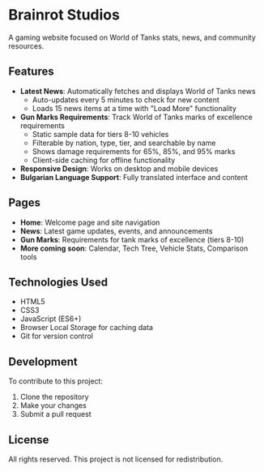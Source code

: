 # Brainrot Studios

A gaming website focused on World of Tanks stats, news, and community resources.

## Features

- **Latest News**: Automatically fetches and displays World of Tanks news
  - Auto-updates every 5 minutes to check for new content
  - Loads 15 news items at a time with "Load More" functionality
- **Gun Marks Requirements**: Track World of Tanks marks of excellence requirements
  - Static sample data for tiers 8-10 vehicles
  - Filterable by nation, type, tier, and searchable by name
  - Shows damage requirements for 65%, 85%, and 95% marks
  - Client-side caching for offline functionality
- **Responsive Design**: Works on desktop and mobile devices
- **Bulgarian Language Support**: Fully translated interface and content

## Pages

- **Home**: Welcome page and site navigation
- **News**: Latest game updates, events, and announcements
- **Gun Marks**: Requirements for tank marks of excellence (tiers 8-10)
- **More coming soon**: Calendar, Tech Tree, Vehicle Stats, Comparison tools

## Technologies Used

- HTML5
- CSS3
- JavaScript (ES6+)
- Browser Local Storage for caching data
- Git for version control

## Development

To contribute to this project:

1. Clone the repository
2. Make your changes
3. Submit a pull request

## License

All rights reserved. This project is not licensed for redistribution. 